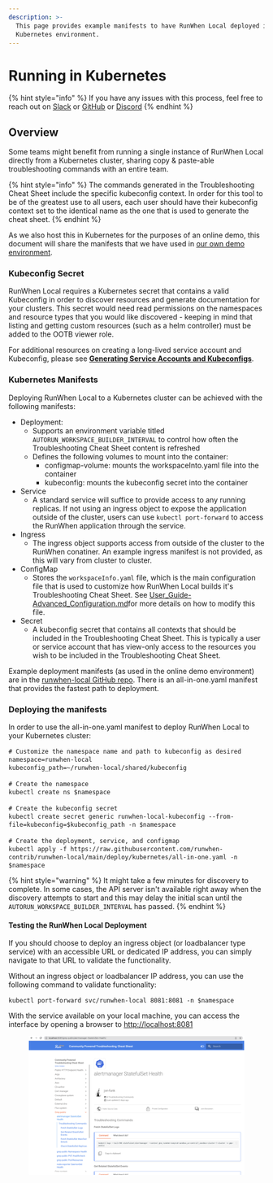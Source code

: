 ```yaml
---
description: >-
  This page provides example manifests to have RunWhen Local deployed in a
  Kubernetes environment.
---
```


# Running in Kubernetes

{% hint style="info" %}
If you have any issues with this process, feel free to reach out on [Slack](https://runwhen.slack.com/join/shared\_invite/zt-1l7t3tdzl-IzB8gXDsWtHkT8C5nufm2A) or [GitHub](https://github.com/runwhen-contrib/runwhen-local) or [Discord](https://discord.com/invite/Ut7Ws4rm8Q)
{% endhint %}

## Overview

Some teams might benefit from running a single instance of RunWhen Local directly from a Kubernetes cluster, sharing copy & paste-able troubleshooting commands with an entire team.

{% hint style="info" %}
The commands generated in the Troubleshooting Cheat Sheet include the specific kubeconfig context. In order for this tool to be of the greatest use to all users, each user should have their kubeconfig context set to the identical name as the one that is used to generate the cheat sheet.
{% endhint %}

As we also host this in Kubernetes for the purposes of an online demo, this document will share the manifests that we have used in [our own demo environment](https://runwhen-local.sandbox.runwhen.com).

### Kubeconfig Secret

RunWhen Local requires a Kubernetes secret that contains a valid Kubeconfig in order to discover resources and generate documentation for your clusters. This secret would need read permissions on the namespaces and resource types that you would like discovered - keeping in mind that listing and getting custom resources (such as a helm controller) must be added to the OOTB viewer role.

For additional resources on creating a long-lived service account and Kubeconfig, please see [**Generating Service Accounts and Kubeconfigs**](https://docs.runwhen.com/public/runwhen-platform/guides/kubernetes-environments/generating-service-accounts-and-kubeconfigs).

### Kubernetes Manifests

Deploying RunWhen Local to a Kubernetes cluster can be achieved with the following manifests:

* Deployment:
  * Supports an environment variable titled `AUTORUN_WORKSPACE_BUILDER_INTERVAL` to control how often the Troubleshooting Cheat Sheet content is refreshed
  * Defines the following volumes to mount into the container:
    * configmap-volume: mounts the workspaceInto.yaml file into the container
    * kubeconfig: mounts the kubeconfig secret into the container
* Service
  * A standard service will suffice to provide access to any running replicas. If not using an ingress object to expose the application outside of the cluster, users can use `kubectl port-forward` to access the RunWhen application through the service.
* Ingress
  * The ingress object supports access from outside of the cluster to the RunWhen conatiner. An example ingress manifest is not provided, as this will vary from cluster to cluster.
* ConfigMap
  * Stores the `workspaceInfo.yaml` file, which is the main configuration file that is used to customize how RunWhen Local builds it's Troubleshooting Cheat Sheet. See [User\_Guide-Advanced\_Configuration.md](User\_Guide-Advanced\_Configuration.md "mention")for more details on how to modify this file.
* Secret
  * A kubeconfig secret that contains all contexts that should be included in the Troubleshooting Cheat Sheet. This is typically a user or service account that has view-only access to the resources you wish to be included in the Troubleshooting Cheat Sheet.

Example deployment manifests (as used in the online demo environment) are in the [runwhen-local GitHub repo](https://github.com/runwhen-contrib/runwhen-local/tree/main/deploy/kubernetes). There is an all-in-one.yaml manifest that provides the fastest path to deployment.

### Deploying the manifests

In order to use the all-in-one.yaml manifest to deploy RunWhen Local to your Kubernetes cluster:

```
# Customize the namespace name and path to kubeconfig as desired
namespace=runwhen-local
kubeconfig_path=~/runwhen-local/shared/kubeconfig

# Create the namespace
kubectl create ns $namespace

# Create the kubeconfig secret
kubectl create secret generic runwhen-local-kubeconfig --from-file=kubeconfig=$kubeconfig_path -n $namespace

# Create the deployment, service, and configmap
kubectl apply -f https://raw.githubusercontent.com/runwhen-contrib/runwhen-local/main/deploy/kubernetes/all-in-one.yaml -n $namespace
```

{% hint style="warning" %}
It might take a few minutes for discovery to complete. In some cases, the API server isn't available right away when the discovery attempts to start and this may delay the initial scan until the `AUTORUN_WORKSPACE_BUILDER_INTERVAL` has passed.
{% endhint %}

#### Testing the RunWhen Local Deployment

If you should choose to deploy an ingress object (or loadbalancer type service) with an accessible URL or dedicated IP address, you can simply navigate to that URL to validate the functionality.

Without an ingress object or loadbalancer IP address, you can use the following command to validate functionality:

```
kubectl port-forward svc/runwhen-local 8081:8081 -n $namespace
```

With the service available on your local machine, you can access the interface by opening a browser to [http://localhost:8081](http://localhost:8081)

<figure><img src="assets/gs_k8s_view_cheat_sheet.png" alt=""><figcaption></figcaption></figure>
